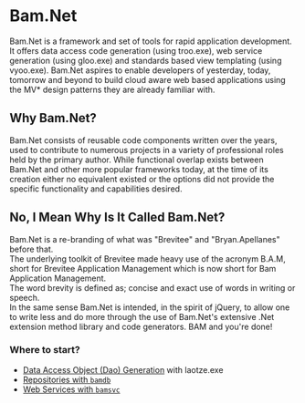 # Bam.Net 
Bam.Net is a framework and set of tools for rapid application development.  
It offers data access code generation (using troo.exe), web service generation 
(using gloo.exe) and standards based view templating (using vyoo.exe).  Bam.Net 
aspires to enable developers of yesterday, today, tomorrow and beyond to build
cloud aware web based applications using the MV* design patterns they are already
familiar with.  

## Why Bam.Net?
Bam.Net consists of reusable code components written over the years, used to 
contribute to numerous projects in a variety of professional roles held by 
the primary author.  While functional overlap exists between Bam.Net and other 
more popular frameworks today, at the time of its creation either no equivalent 
existed or the options did not provide the specific functionality and capabilities 
desired.

## No, I Mean Why Is It Called Bam.Net?
Bam.Net is a re-branding of what was "Brevitee" and "Bryan.Apellanes" before that.  
The underlying toolkit of Brevitee made heavy use of the acronym B.A.M, short for 
Brevitee Application Management which is now short for Bam Application Management.  
The word brevity is defined as; concise and exact use of words in writing or speech.  
In the same sense Bam.Net is intended, in the spirit of jQuery, to allow one to 
write less and do more through the use of Bam.Net's extensive .Net extension method 
library and code generators.  BAM and you're done!

### Where to start?
- [Data Access Object (Dao) Generation](./_tools/laotze/) with laotze.exe
- [Repositories with `bamdb`](./_tools/bamdb/)
- [Web Services with `bamsvc`](./_tools/bamsvc/)
